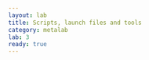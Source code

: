 ```yaml
---
layout: lab
title: Scripts, launch files and tools
category: metalab
lab: 3
ready: true
---
```

